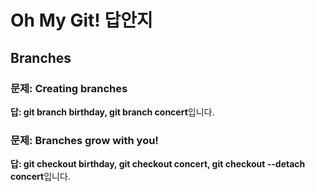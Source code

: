 # Oh My Git! 답안지
## Branches
### 문제: Creating branches
**답: git branch birthday, git branch concert**입니다.

### 문제: Branches grow with you!
**답: git checkout birthday, git checkout concert, git checkout --detach concert**입니다.
